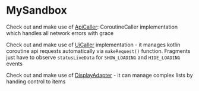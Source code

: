# MySandbox

Check out and make use of [ApiCaller](https://github.com/ildar2/MySandbox/blob/master/app/src/main/java/kz/ildar/sandbox/data/ApiCaller.kt): CoroutineCaller implementation which handles all network errors with grace

Check out and make use of [UiCaller](https://github.com/ildar2/MySandbox/blob/master/app/src/main/java/kz/ildar/sandbox/ui/UiCaller.kt) implementation - it manages kotlin coroutine api requests automatically via `makeRequest()` function. Fragments just have to observe `statusLiveData` for `SHOW_LOADING` and `HIDE_LOADING` events

Check out and make use of [DisplayAdapter](https://github.com/ildar2/MySandbox/blob/master/app/src/main/java/kz/ildar/sandbox/utils/DisplayAdapter.kt) - it can manage complex lists by handing control to items
